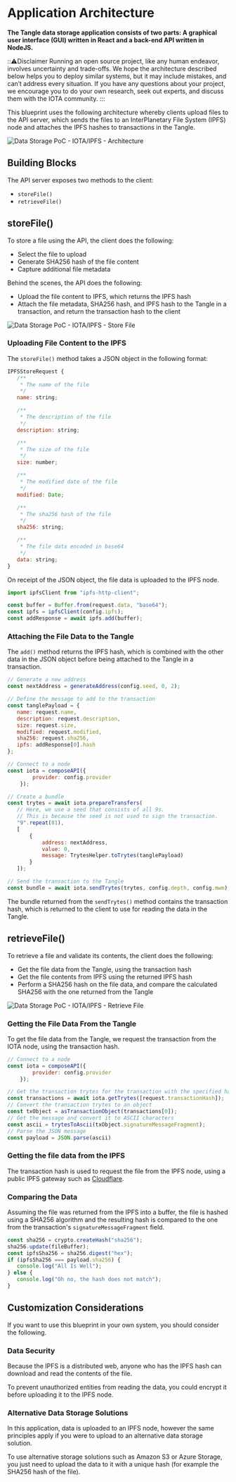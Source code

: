 # Application Architecture

**The Tangle data storage application consists of two parts: A graphical user interface (GUI) written in React and a back-end API written in NodeJS.**

:::warning:Disclaimer
Running an open source project, like any human endeavor, involves uncertainty and trade-offs. We hope the architecture described below helps you to deploy similar systems, but it may include mistakes, and can’t address every situation. If you have any questions about your project, we encourage you to do your own research, seek out experts, and discuss them with the IOTA community.
:::

This blueprint uses the following architecture whereby clients upload files to the API server, which sends the files to an InterPlanetary File System (IPFS) node and attaches the IPFS hashes to transactions in the Tangle.

![Data Storage PoC - IOTA/IPFS - Architecture](/img/blueprints/data-storage-ipfs.png)

## Building Blocks

The API server exposes two methods to the client:

- `storeFile()`
- `retrieveFile()`
  
## storeFile()

To store a file using the API, the client does the following:

- Select the file to upload
- Generate SHA256 hash of the file content
- Capture additional file metadata

Behind the scenes, the API does the following:

- Upload the file content to IPFS, which returns the IPFS hash
- Attach the file metadata, SHA256 hash, and IPFS hash to the Tangle in a transaction, and return the transaction hash to the client

![Data Storage PoC - IOTA/IPFS - Store File](/img/blueprints/data-storage-store.png)

### Uploading File Content to the IPFS

The `storeFile()` method takes a JSON object in the following format:

```javascript
IPFSStoreRequest {
   /**
    * The name of the file
    */
   name: string;

   /**
    * The description of the file
    */
   description: string;

   /**
    * The size of the file
    */
   size: number;

   /**
    * The modified date of the file
    */
   modified: Date;

   /**
    * The sha256 hash of the file
    */
   sha256: string;

   /**
    * The file data encoded in base64
    */
   data: string;
}
```

On receipt of the JSON object, the file data is uploaded to the IPFS node.

```javascript
import ipfsClient from "ipfs-http-client";

const buffer = Buffer.from(request.data, "base64");
const ipfs = ipfsClient(config.ipfs);
const addResponse = await ipfs.add(buffer);
```

### Attaching the File Data to the Tangle

The `add()` method returns the IPFS hash, which is combined with the other data in the JSON object before being attached to the Tangle in a transaction.

```javascript
// Generate a new address
const nextAddress = generateAddress(config.seed, 0, 2);

// Define the message to add to the transaction
const tanglePayload = {
   name: request.name,
   description: request.description,
   size: request.size,
   modified: request.modified,
   sha256: request.sha256,
   ipfs: addResponse[0].hash
};

// Connect to a node
const iota = composeAPI({
        provider: config.provider
    });

// Create a bundle
const trytes = await iota.prepareTransfers(
   // Here, we use a seed that consists of all 9s.
   // This is because the seed is not used to sign the transaction.
   "9".repeat(81),
   [
	   {
		   address: nextAddress,
		   value: 0,
		   message: TrytesHelper.toTrytes(tanglePayload)
	   }
   ]);

// Send the transaction to the Tangle
const bundle = await iota.sendTrytes(trytes, config.depth, config.mwm);
```

The bundle returned from the `sendTrytes()` method contains the transaction hash, which is returned to the client to use for reading the data in the Tangle.

## retrieveFile()

To retrieve a file and validate its contents, the client does the following:

- Get the file data from the Tangle, using the transaction hash
- Get the file contents from IPFS using the returned IPFS hash
- Perform a SHA256 hash on the file data, and compare the calculated SHA256 with the one returned from the Tangle

![Data Storage PoC - IOTA/IPFS - Retrieve File](/img/blueprints/data-storage-retrieve.png)

### Getting the File Data From the Tangle

To get the file data from the Tangle, we request the transaction from the IOTA node, using the transaction hash.

```javascript
// Connect to a node
const iota = composeAPI({
        provider: config.provider
    });

// Get the transaction trytes for the transaction with the specified hash
const transactions = await iota.getTrytes([request.transactionHash]);
// Convert the transaction trytes to an object
const txObject = asTransactionObject(transactions[0]);
// Get the message and convert it to ASCII characters
const ascii = trytesToAscii(txObject.signatureMessageFragment);
// Parse the JSON message
const payload = JSON.parse(ascii)
```

### Getting the file data from the IPFS

The transaction hash is used to request the file from the IPFS node, using a public IPFS gateway such as [Cloudflare](https://cloudflare-ipfs.com/ipfs/).

### Comparing the Data

Assuming the file was returned from the IPFS into a buffer, the file is hashed using a SHA256 algorithm and the resulting hash is compared to the one from the transaction's `signatureMessageFragment` field.

```javascript
const sha256 = crypto.createHash("sha256");
sha256.update(fileBuffer);
const ipfsSha256 = sha256.digest("hex");
if (ipfsSha256 === payload.sha256) {
   console.log("All Is Well");
} else {
   console.log("Oh no, the hash does not match");
}
```

## Customization Considerations

If you want to use this blueprint in your own system, you should consider the following.

### Data Security

Because the IPFS is a distributed web, anyone who has the IPFS hash can download and read the contents of the file. 

To prevent unauthorized entities from reading the data, you could encrypt it before uploading it to the IPFS node.

### Alternative Data Storage Solutions

In this application, data is uploaded to an IPFS node, however the same principles apply if you were to upload to an alternative data storage solution.

To use alternative storage solutions such as Amazon S3 or Azure Storage, you just need to upload the data to it with a unique hash (for example the SHA256 hash of the file).
